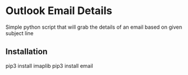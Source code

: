 # Outlook Email Details
Simple python script that will grab the details of an email based on given subject line

## Installation
pip3 install imaplib
pip3 install email
